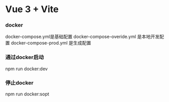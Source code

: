 # Vue 3 + Vite

### docker
docker-compose.yml是基础配置
docker-compose-overide.yml 是本地开发配置
docker-compose-prod.yml 是生成配置

### 通过docker启动

npm run docker:dev

### 停止docker

npm run docker:sopt

